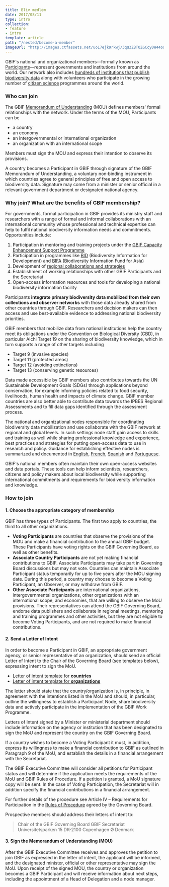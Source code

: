 ```yaml
---
title: Bliv medlem
date: 2017/08/11
type: intro
collection:
- feature
- intro
template: article
path: "/nested/become-a-member"
imageUrl: "http://images.ctfassets.net/uo17ejk9rkwj/3qQ3ZBTOZGCcy0W44oaMwe/a05406faf3d45c3f38ed77d653c02e79/Pronghorn_Antilocapra_americana.jpg"
---
```

GBIF's national and organizational members—formally known as [Participants](/the-gbif-network)—represent governments and institutions from around the world. Our network also includes [hundreds of institutions that publish biodiversity data](/publisher/search) along with volunteers who participate in the growing number of [citizen science](/citizen-science) programmes around the world.

### Who can join

The GBIF [Memorandum of Understanding](/mou) (MOU) defines members' formal relationships with the network. Under the terms of the MOU, Participants can be 

+ a country
+ an economy
+ an intergovernmental or international organization
+ an organization with an international scope

Members must sign the MOU and express their intention to observe its provisions. 

A country becomes a Participant in GBIF through signature of the GBIF Memorandum of Understanding, a voluntary non‐binding instrument in which countries agree to general principles of free and open access to biodiversity data. Signature may come from a minister or senior official in a relevant government department or designated national agency.  

### Why join? What are the benefits of GBIF membership?

For governments, formal participation in GBIF provides its ministry staff and researchers with a range of formal and informal collaborations with an international community whose professional and technical expertise can help to fulfil national biodiversity information needs and commitments. Opportunities include:
1. Participation in mentoring and training projects under the [GBIF Capacity Enhancement Support Programme](/programme/82219/capacity-enhancement-support-programme)
2. Participation in programmes like [BID](/programme/bid) (Biodiversity Information for Development) and [BIFA](/programme/bifa) (Biodiversity Information Fund for Asia)
3. Development of [regional collaborations and strategies](/the-gbif-network)
4. Establishment of working relationships with other GBIF Participants and the Secretariat
5. Open-access information resources and tools for developing a national biodiversity information facility

Participants **integrate primary biodiversity data mobilized from their own collections and observer networks** with those data already shared from other countries through GBIF. Researchers and decision makers can then access and use best-available evidence to addressing national biodiversity priorities.

GBIF members that mobilize data from national institutions help the country meet its obligations under the Convention on Biological Diversity (CBD), in particular Aichi Target 19 on the sharing of biodiversity knowledge, which in turn supports a range of other targets including 
+ Target 9 (invasive species)
+ Target 11 (protected areas)
+ Target 12 (avoiding extinctions)
+ Target 13 (conserving genetic resources)

Data made accessible by GBIF members also contributes towards the UN Sustainable Development Goals (SDGs) through applications beyond conservation, for example informing policies related to food security, livelihoods, human health and impacts of climate change. GBIF member countries are also better able to contribute data towards the IPBES Regional Assessments and to fill data gaps identified through the assessment process. 

The national and organizational nodes responsible for coordinating biodiversity data mobilization and use collaborate with the GBIF network at regional and global levels. In such settings node staff gain access to skills and training as well while sharing professional knowledge and experience, best practices and  strategies for putting open-access data to use in research and policy. Guidance for establishing effective nodes is summarized and documented in [English](/document/80925/), [French](/document/82147), [Spanish](/document/82186) and [Portuguese](/document/82231). 

GBIF's national members often maintain their own open-access websites and data portals. These tools can help inform scientists, researchers, citizens and policy makers about local biodiversity while supporting international commitments and requirements for biodiversity information and knowledge.

### How to join

#### 1. Choose the appropriate category of membership

GBIF has three types of Participants. The first two apply to countries, the third to all other organizations.

+ **Voting Participants** are countries that observe the provisions of the MOU and make a financial contribution to the annual GBIF budget. These Participants have voting rights on the GBIF Governing Board, as well as other benefits.
+ **Associate Country Participants** are not yet making financial contributions to GBIF. Associate Participants may take part in Governing Board discussions but may not vote. Countries can maintain Associate Participant status temporarily for up to five years after the MOU signing date. During this period, a country may choose to become a Voting Participant, an Observer, or may withdraw from GBIF. 
+ **Other Associate Participants** are international organizations, intergovernmental organizations, other organizations with an international scope, and economies, that are willing to observe the MoU provisions. Their representatives can attend the GBIF Governing Board, endorse data publishers and collaborate in regional meetings, mentoring and training programmes and other activities, but they are not eligible to become Voting Participants, and are not required to make financial contributions.

#### 2. Send a Letter of Intent

In order to become a Participant in GBIF, an appropriate government agency, or senior representative of an organization, should send an official Letter of Intent to the Chair of the Governing Board (see templates below), expressing intent to sign the MoU.

+ [Letter of intent template for **countries**](/resource/80857)
+ [Letter of intent template for **organizations**](/resource/80858)

The letter should state that the country/organization is, in principle, in agreement with the intentions listed in the MoU and should, in particular, outline the willingness to establish a Participant Node, share biodiversity data and actively participate in the implementation of the GBIF Work Programme.

Letters of Intent signed by a Minister or ministerial department should include information on the agency or institution that has been designated to sign the MoU and represent the country on the GBIF Governing Board.

If a country wishes to become a Voting Participant it must, in addition, express its willingness to make a financial contribution to GBIF as outlined in Paragraph 9 of the MoU, and establish the details in a financial arrangement with the Secretariat. 

The GBIF Executive Committee will consider all petitions for Participant status and will determine if the application meets the requirements of the MoU and GBIF Rules of Procedure. If a petition is granted, a MoU signature copy will be sent. In the case of Voting Participation, the Secretariat will in addition specify the financial contributions in a financial arrangement.

For further details of the procedure see Article IV – Requirements for Participation in the [Rules of Procedure](/resource/80667) agreed by the Governing Board.

Prospective members should address their letters of intent to:

> Chair of the GBIF Governing Board
GBIF Secretariat
Universitetsparken 15
DK-2100 Copenhagen Ø
Denmark

#### 3. Sign the Memorandum of Understanding (MOU)

After the GBIF Executive Committee receives and approves the petition to join GBIF as expressed in the letter of intent, the applicant will be informed, and the designated minister, official or other representative may sign the MoU. Upon receipt of the signed MOU, the country or organization becomes a GBIF Participant and will receive information about next steps, including the appointment of a Head of Delegation and a node manager.